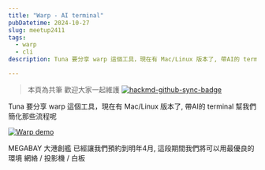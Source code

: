 ```yaml
---
title: "Warp - AI terminal"
pubDatetime: 2024-10-27
slug: meetup2411
tags:
  - warp
  - cli
description: Tuna 要分享 warp 這個工具，現在有 Mac/Linux 版本了, 帶AI的 terminal 幫我們簡化那些流程呢

---
```



> 本頁為共筆 歡迎大家一起維護
> [![hackmd-github-sync-badge](https://hackmd.io/iYx5Gh0OTbKM1JIOQ8U3TQ/badge)](https://hackmd.io/iYx5Gh0OTbKM1JIOQ8U3TQ)



Tuna 要分享 warp 這個工具，現在有 Mac/Linux 版本了, 帶AI的 terminal 幫我們簡化那些流程呢


[![Warp demo](https://img.youtube.com/vi/34INSNevPOk/0.jpg)](https://www.youtube.com/watch?v=34INSNevPOk)




MEGABAY 大港創艦 已經讓我們預約到明年4月, 這段期間我們將可以用最優良的環境
網絡 / 投影機 / 白板
